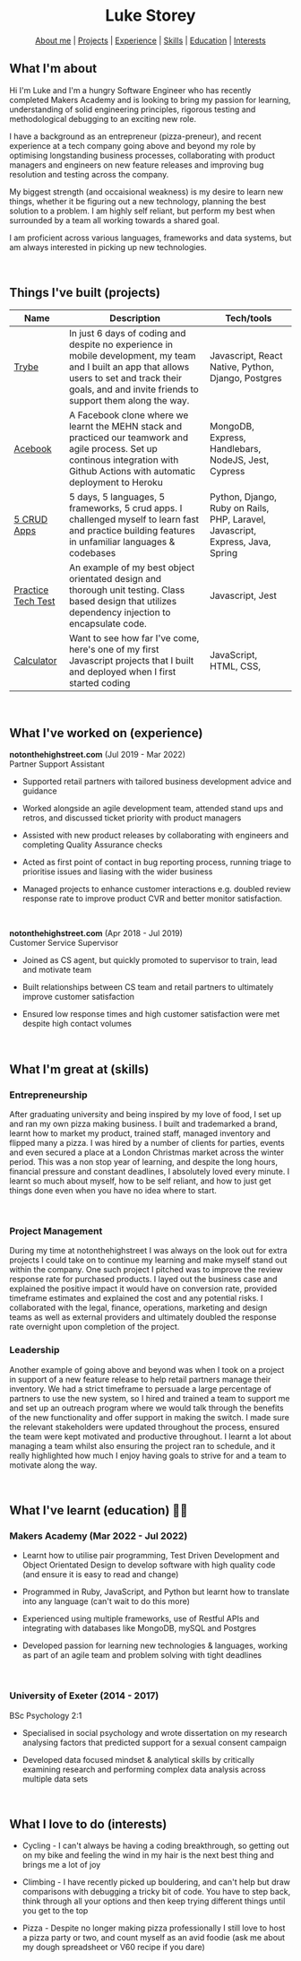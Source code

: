 <div align="center">

# Luke Storey

[About me](#about_me)   | [Projects](#projects) | [Experience](#experience) | [Skills](#skills) | [Education](#education) |  [Interests](#interests)

</div>

## <a name="about_me">What I'm about</a>

Hi I'm Luke and I'm a hungry Software Engineer who has recently completed Makers Academy and is looking to bring my passion for learning, understanding of solid engineering principles, rigorous testing and methodological debugging to an exciting new role.

I have a background as an entrepreneur (pizza-preneur), and recent experience at a tech company going above and beyond my role by optimising longstanding business processes, collaborating with product managers and engineers on new feature releases and improving bug resolution and testing across the company.

My biggest strength (and occaisional weakness) is my desire to learn new things, whether it be figuring out a new technology, planning the best solution to a problem. I am highly self reliant, but perform my best when surrounded by a team all working towards a shared goal.

I am proficient across various languages, frameworks and data systems, but am always interested in picking up new technologies.

<br>

## <a name="projects">Things I've built (projects)</a>

| Name                                                                 | Description                                                                                                                                                                                                | Tech/tools                                                                     |
| -------------------------------------------------------------------- | ---------------------------------------------------------------------------------------------------------------------------------------------------------------------------------------------------------- | ------------------------------------------------------------------------------ |
| [Trybe](https://github.com/lukestorey95/trybe-prod)                  | In just 6 days of coding and despite no experience in mobile development, my team and I built an app that allows users to set and track their goals, and and invite friends to support them along the way. | Javascript, React Native, Python, Django, Postgres                             |
| [Acebook](https://github.com/lukestorey95/acebook)                   | A Facebook clone where we learnt the MEHN stack and practiced our teamwork and agile process. Set up continous integration with Github Actions with automatic deployment to Heroku                         | MongoDB, Express, Handlebars, NodeJS, Jest, Cypress                            |
| [5 CRUD Apps](https://github.com/lukestorey95/CRUD-app)              | 5 days, 5 languages, 5 frameworks, 5 crud apps. I challenged myself to learn fast and practice building features in unfamiliar languages & codebases                                                       | Python, Django, Ruby on Rails, PHP, Laravel, Javascript, Express, Java, Spring |
| [Practice Tech Test](https://github.com/lukestorey95/Bank-Tech-Test) | An example of my best object orientated design and thorough unit testing. Class based design that utilizes dependency injection to encapsulate code.                                                       | Javascript, Jest                                                               |
| [Calculator](https://github.com/lukestorey95/calculator)             | Want to see how far I've come, here's one of my first Javascript projects that I built and deployed when I first started coding                                                                            | JavaScript, HTML, CSS,                                                         |

<br>

## <a name="experience">What I've worked on (experience)</a>

**notonthehighstreet.com** (Jul 2019 - Mar 2022)  
Partner Support Assistant

- Supported retail partners with tailored business development advice and guidance

- Worked alongside an agile development team, attended stand ups and retros, and discussed ticket priority with product managers
  
- Assisted with new product releases by collaborating with engineers and completing Quality Assurance checks
  
- Acted as first point of contact in bug reporting process, running triage to prioritise issues and liasing with the wider business

- Managed projects to enhance customer interactions e.g. doubled review response rate to improve product CVR and better monitor satisfaction.

<br>

**notonthehighstreet.com** (Apr 2018 - Jul 2019)  
Customer Service Supervisor

- Joined as CS agent, but quickly promoted to supervisor to train, lead and motivate team

- Built relationships between CS team and retail partners to ultimately improve customer satisfaction

- Ensured low response times and high customer satisfaction were met despite high contact volumes

<br>

## <a name="skills">What I'm great at (skills)</a>

### Entrepreneurship 

After graduating university and being inspired by my love of food, I set up and ran my own pizza making business. I built and trademarked a brand, learnt how to market my product, trained staff, managed inventory and flipped many a pizza. I was hired by a number of clients for parties, events and even secured a place at a London Christmas market across the winter period. This was a non stop year of learning, and despite the long hours, financial pressure and constant deadlines, I absolutely loved every minute. I learnt so much about myself, how to be self reliant, and how to just get things done even when you have no idea where to start.

<br>

### Project Management

During my time at notonthehighstreet I was always on the look out for extra projects I could take on to continue my learning and make myself stand out within the company. One such project I pitched was to improve the review response rate for purchased products. I layed out the business case and explained the positive impact it would have on conversion rate, provided timeframe estimates and explained the cost and any potential risks. I collaborated with the legal, finance, operations, marketing and design teams as well as external providers and ultimately doubled the response rate overnight upon completion of the project.

### Leadership

Another example of going above and beyond was when I took on a project in support of a new feature release to help retail partners manage their inventory. We had a strict timeframe to persuade a large percentage of partners to use the new system, so I hired and trained a team to support me and set up an outreach program where we would talk through the benefits of the new functionality and offer support in making the switch. I made sure the relevant stakeholders were updated throughout the process, ensured the team were kept motivated and productive throughout. I learnt a lot about managing a team whilst also ensuring the project ran to schedule, and it really highlighted how much I enjoy having goals to strive for and a team to motivate along the way.

<br>

## <a name="education">What I've learnt (education) 👨‍💼</a>

### Makers Academy (Mar 2022 - Jul 2022)

- Learnt how to utilise pair programming, Test Driven Development and Object Orientated Design to develop software with high quality code (and ensure it is easy to read and change)
  
- Programmed in Ruby, JavaScript, and Python but learnt how to translate into any language (can't wait to do this more)
  
- Experienced using multiple frameworks, use of Restful APIs and integrating with databases like MongoDB, mySQL and Postgres
  
- Developed passion for learning new technologies & languages, working as part of an agile team and problem solving with tight deadlines

<br>

### University of Exeter (2014 - 2017)
BSc Psychology 2:1

- Specialised in social psychology and wrote dissertation on my research analysing factors that predicted support for a sexual consent campaign
  
- Developed data focused mindset & analytical skills by critically examining research and performing complex data analysis across multiple data sets

<br>

## <a name="interests">What I love to do (interests)</a>

- Cycling - I can't always be having a coding breakthrough, so getting out on my bike and feeling the wind in my hair is the next best thing and brings me a lot of joy

- Climbing - I have recently picked up bouldering, and can't help but draw comparisons with debugging a tricky bit of code. You have to step back, think through all your options and then keep trying different things until you get to the top
  
- Pizza - Despite no longer making pizza professionally I still love to host a pizza party or two, and count myself as an avid foodie (ask me about my dough spreadsheet or V60 recipe if you dare)


